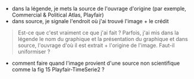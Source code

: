 - dans la légende, je mets la source de l'ouvrage d'origine (par exemple, Commercial & Political Atlas, Playfair)
- dans source, je signale l'endroit où j'ai trouvé l'image + le crédit
> Est-ce que c'est vraiment ce que j'ai fait ? Parfois, j'ai mis dans la légende le nom du graphique et la présentation du graphique et dans source, l'ouvrage d'où il est extrait + l'origine de l'image.
> Faut-il uniformiser ?

- comment faire quand l'image provient d'une source non scientifique comme la fig 15 Playfair-TimeSerie2 ?